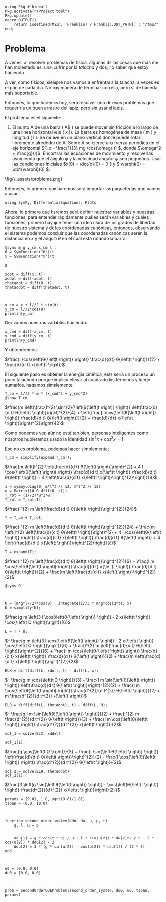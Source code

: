 <!--This file was generated, do not modify it.-->
````julia:ex1
using Pkg # hideall
Pkg.activate("/Project.toml")
Pkg.update()
macro OUTPUT()
    return isdefined(Main, :Franklin) ? Franklin.OUT_PATH[] : "/tmp/"
end;
````

# Problema

A veces, al resolver problemas de física, algunas de las cosas que más me han molestado es: una, sufrir por la _talacha_ y dos; no saber qué estoy haciendo.

A ver, como físicos, siempre nos vamos a enfrentar a la talacha, a veces es el pan de cada día. No hay manera de terminar con ella, pero sí de hacerla más soportable.

Entonces, lo que haremos hoy, será resolver uno de esos problemas que requeriría un buen arrastre del lápiz, pero sin usar el lapiz.

El problema es el siguiente:

1. El punto A de una barra \( AB \) se puede mover sin fricción a lo largo de una línea horizontal (eje \( x \)). La barra es homogénea de masa \( m \) y longitud \( l \). Se mueve en un plano vertical donde puede rotar libremente alrededor de A. Sobre A se ejerce una fuerza periódica en el eje horizontal $F_x = \frac{1}{3} mg \cos(\omega t) $, donde  $\omega^2 = \frac{g}{l}$. Encontrar las ecuaciones de movimiento y resolverlas asumiendo que el ángulo $\varphi$ y la velocidad angular $\dot{\varphi}$ son pequeños. Usar las condiciones iniciales $x(0) = \dot{x}(0) = 0 $ y $ \varphi(0) = \dot{\varphi}(0) $.

\fig{/_assets/problema.png}

Entonces, lo primero que haremos será importar las paqueterías que vamos a usar.

````julia:ex2
using SymPy, DifferentialEquations, Plots
````

Ahora, lo primero que haremos será definir nuestras variables y nuestras funciones, para entender rápidamente cuáles serán variables y cuáles funciones, primero hay que tener una idea clara de los grados de libertad de nuestro sistema y de las coordenadas canónicas, entonces, observando el sistema podemos concluir que las coordenadas canónicas serán la distancia en $x$ y el ángulo $\theta$ en el cual está rotando la barra.

````julia:ex3
@syms m g y_cm x_cm l t
θ = SymFunction("θ")(t)
x = SymFunction("x")(t)
````

a

````julia:ex4
xdot = diff(x, t)
xddot = diff(xdot, t)
thetadot = diff(θ, t)
thetaddot = diff(thetadot, t)



x_cm = x + l//2 * sin(θ)
y_cm = l//2*cos(θ)
println(y_cm)
````

Derivamos nuestras variables haciendo:

````julia:ex5
x_cmd = diff(x_cm, t)
y_cmd = diff(y_cm, t)
println(y_cmd)
````

Y obtendremos:

$\frac{l \cos{\left(θ{\left(t \right)} \right)} \frac{d}{d t} θ{\left(t \right)}}{2} + \frac{d}{d t} x{\left(t \right)}$

El siguiente paso es obtener la energía cinética, este sería un proceso un poco talachudo porque implica elevar al cuadrado los términos y luego sumarlos, hagamos simplemente:

````julia:ex6
T_cm = 1//2 * m * (x_cmd^2 + y_cmd^2)
@show T_cm
````

$\frac{m \left(\frac{l^{2} \sin^{2}{\left(θ{\left(t \right)} \right)} \left(\frac{d}{d t} θ{\left(t \right)}\right)^{2}}{4} + \left(\frac{l \cos{\left(θ{\left(t \right)} \right)} \frac{d}{d t} θ{\left(t \right)}}{2} + \frac{d}{d t} x{\left(t \right)}\right)^{2}\right)}{2}$

Como podemos ver, aún no está tan bien, personas inteligentes como nosotros hubieramos usado la identidad $\sin^2 x + \cos^2 x = 1$

Eso no es problema, podemos hacer simplemente:

````julia:ex7
T_cm = simplify(expand(T_cm));
````

$\frac{m \left(l^{2} \left(\frac{d}{d t} θ{\left(t \right)}\right)^{2} + 4 l \cos{\left(θ{\left(t \right)} \right)} \frac{d}{d t} x{\left(t \right)} \frac{d}{d t} θ{\left(t \right)} + 4 \left(\frac{d}{d t} x{\left(t \right)}\right)^{2}\right)}{8}$

````julia:ex8
I = sympy.diag(0, m*l^2 // 12, m*l^2 // 12)
ω = Matrix([0 0 diff(θ, t)])
T_rot = (1//2)*ω*I*ω.T
T_rot = T_rot[1];
````

$\frac{l^{2} m \left(\frac{d}{d t} θ{\left(t \right)}\right)^{2}}{24}$

````julia:ex9
T = T_cm + T_rot;
````

$\frac{l^{2} m \left(\frac{d}{d t} θ{\left(t \right)}\right)^{2}}{24} + \frac{m \left(l^{2} \left(\frac{d}{d t} θ{\left(t \right)}\right)^{2} + 4 l \cos{\left(θ{\left(t \right)} \right)} \frac{d}{d t} x{\left(t \right)} \frac{d}{d t} θ{\left(t \right)} + 4 \left(\frac{d}{d t} x{\left(t \right)}\right)^{2}\right)}{8}$

````julia:ex10
T = expand(T);
````

$\frac{l^{2} m \left(\frac{d}{d t} θ{\left(t \right)}\right)^{2}}{6} + \frac{l m \cos{\left(θ{\left(t \right)} \right)} \frac{d}{d t} x{\left(t \right)} \frac{d}{d t} θ{\left(t \right)}}{2} + \frac{m \left(\frac{d}{d t} x{\left(t \right)}\right)^{2}}{2}$

````julia:ex11
@syms Ω



U = (m*g*l//2)*cos(θ) - integrate(1//3 * m*g*cos(Ω*t), x)
U = simplify(U);
````

$\frac{g m \left(3 l \cos{\left(θ{\left(t \right)} \right)} - 2 x{\left(t \right)} \cos{\left(t Ω \right)}\right)}{6}$

````julia:ex12
L = T - U;
````

$- \frac{g m \left(3 l \cos{\left(θ{\left(t \right)} \right)} - 2 x{\left(t \right)} \cos{\left(t Ω \right)}\right)}{6} + \frac{l^{2} m \left(\frac{d}{d t} θ{\left(t \right)}\right)^{2}}{6} + \frac{l m \cos{\left(θ{\left(t \right)} \right)} \frac{d}{d t} x{\left(t \right)} \frac{d}{d t} θ{\left(t \right)}}{2} + \frac{m \left(\frac{d}{d t} x{\left(t \right)}\right)^{2}}{2}$

````julia:ex13
ELX = diff(diff(L, xdot), t) - diff(L, x);
````

$- \frac{g m \cos{\left(t Ω \right)}}{3} - \frac{l m \sin{\left(θ{\left(t \right)} \right)} \left(\frac{d}{d t} θ{\left(t \right)}\right)^{2}}{2} + \frac{l m \cos{\left(θ{\left(t \right)} \right)} \frac{d^{2}}{d t^{2}} θ{\left(t \right)}}{2} + m \frac{d^{2}}{d t^{2}} x{\left(t \right)}$

````julia:ex14
ELθ = diff(diff(L, thetadot), t) - diff(L, θ);
````

$- \frac{g l m \sin{\left(θ{\left(t \right)} \right)}}{2} + \frac{l^{2} m \frac{d^{2}}{d t^{2}} θ{\left(t \right)}}{3} + \frac{l m \cos{\left(θ{\left(t \right)} \right)} \frac{d^{2}}{d t^{2}} x{\left(t \right)}}{2}$

````julia:ex15
sol_1 = solve(ELX, xddot)

sol_1[1];
````

$\frac{g \cos{\left(t Ω \right)}}{3} + \frac{l \sin{\left(θ{\left(t \right)} \right)} \left(\frac{d}{d t} θ{\left(t \right)}\right)^{2}}{2} - \frac{l \cos{\left(θ{\left(t \right)} \right)} \frac{d^{2}}{d t^{2}} θ{\left(t \right)}}{2}$

````julia:ex16
sol_2 = solve(ELθ, thetaddot)
sol_2[1];
````

$\frac{3 \left(g \sin{\left(θ{\left(t \right)} \right)} - \cos{\left(θ{\left(t \right)} \right)} \frac{d^{2}}{d t^{2}} x{\left(t \right)}\right)}{2 l}$

````julia:ex17
params = (9.81, 1.0, sqrt(9.81/1.0))
tspan = (0.0, 10.0)



function second_order_system(ddu, du, u, p, t)
    g, l, Ω = p


    ddu[1] = g * cos(t * Ω) / 3 + l * sin(u[2]) * du[2]^2 / 2 - l * cos(u[2]) * ddu[2] / 2
    ddu[2] = 3 * (g * sin(u[2]) - cos(u[2]) * ddu[1]) / (2 * l)
end



u0 = [0.0, 0.0]
du0 = [0.0, 0.0]



prob = SecondOrderODEProblem(second_order_system, du0, u0, tspan, params)
````

